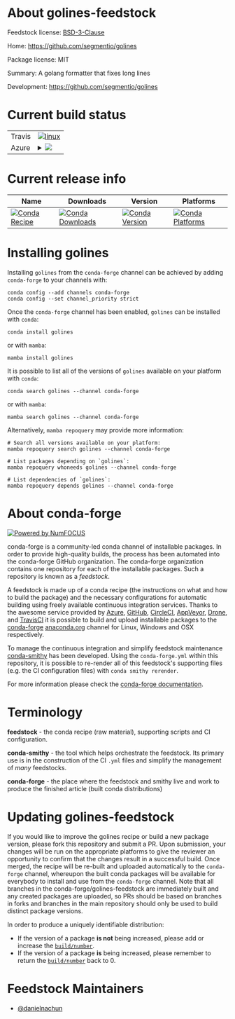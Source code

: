 About golines-feedstock
=======================

Feedstock license: [BSD-3-Clause](https://github.com/conda-forge/golines-feedstock/blob/main/LICENSE.txt)

Home: https://github.com/segmentio/golines

Package license: MIT

Summary: A golang formatter that fixes long lines

Development: https://github.com/segmentio/golines

Current build status
====================


<table><tr>
    <td>Travis</td>
    <td>
      <a href="https://app.travis-ci.com/conda-forge/golines-feedstock">
        <img alt="linux" src="https://img.shields.io/travis/com/conda-forge/golines-feedstock/main.svg?label=Linux">
      </a>
    </td>
  </tr>
    
  <tr>
    <td>Azure</td>
    <td>
      <details>
        <summary>
          <a href="https://dev.azure.com/conda-forge/feedstock-builds/_build/latest?definitionId=23150&branchName=main">
            <img src="https://dev.azure.com/conda-forge/feedstock-builds/_apis/build/status/golines-feedstock?branchName=main">
          </a>
        </summary>
        <table>
          <thead><tr><th>Variant</th><th>Status</th></tr></thead>
          <tbody><tr>
              <td>linux_64</td>
              <td>
                <a href="https://dev.azure.com/conda-forge/feedstock-builds/_build/latest?definitionId=23150&branchName=main">
                  <img src="https://dev.azure.com/conda-forge/feedstock-builds/_apis/build/status/golines-feedstock?branchName=main&jobName=linux&configuration=linux%20linux_64_" alt="variant">
                </a>
              </td>
            </tr><tr>
              <td>linux_aarch64</td>
              <td>
                <a href="https://dev.azure.com/conda-forge/feedstock-builds/_build/latest?definitionId=23150&branchName=main">
                  <img src="https://dev.azure.com/conda-forge/feedstock-builds/_apis/build/status/golines-feedstock?branchName=main&jobName=linux&configuration=linux%20linux_aarch64_" alt="variant">
                </a>
              </td>
            </tr><tr>
              <td>linux_ppc64le</td>
              <td>
                <a href="https://dev.azure.com/conda-forge/feedstock-builds/_build/latest?definitionId=23150&branchName=main">
                  <img src="https://dev.azure.com/conda-forge/feedstock-builds/_apis/build/status/golines-feedstock?branchName=main&jobName=linux&configuration=linux%20linux_ppc64le_" alt="variant">
                </a>
              </td>
            </tr><tr>
              <td>osx_64</td>
              <td>
                <a href="https://dev.azure.com/conda-forge/feedstock-builds/_build/latest?definitionId=23150&branchName=main">
                  <img src="https://dev.azure.com/conda-forge/feedstock-builds/_apis/build/status/golines-feedstock?branchName=main&jobName=osx&configuration=osx%20osx_64_" alt="variant">
                </a>
              </td>
            </tr><tr>
              <td>osx_arm64</td>
              <td>
                <a href="https://dev.azure.com/conda-forge/feedstock-builds/_build/latest?definitionId=23150&branchName=main">
                  <img src="https://dev.azure.com/conda-forge/feedstock-builds/_apis/build/status/golines-feedstock?branchName=main&jobName=osx&configuration=osx%20osx_arm64_" alt="variant">
                </a>
              </td>
            </tr><tr>
              <td>win_64</td>
              <td>
                <a href="https://dev.azure.com/conda-forge/feedstock-builds/_build/latest?definitionId=23150&branchName=main">
                  <img src="https://dev.azure.com/conda-forge/feedstock-builds/_apis/build/status/golines-feedstock?branchName=main&jobName=win&configuration=win%20win_64_" alt="variant">
                </a>
              </td>
            </tr>
          </tbody>
        </table>
      </details>
    </td>
  </tr>
</table>

Current release info
====================

| Name | Downloads | Version | Platforms |
| --- | --- | --- | --- |
| [![Conda Recipe](https://img.shields.io/badge/recipe-golines-green.svg)](https://anaconda.org/conda-forge/golines) | [![Conda Downloads](https://img.shields.io/conda/dn/conda-forge/golines.svg)](https://anaconda.org/conda-forge/golines) | [![Conda Version](https://img.shields.io/conda/vn/conda-forge/golines.svg)](https://anaconda.org/conda-forge/golines) | [![Conda Platforms](https://img.shields.io/conda/pn/conda-forge/golines.svg)](https://anaconda.org/conda-forge/golines) |

Installing golines
==================

Installing `golines` from the `conda-forge` channel can be achieved by adding `conda-forge` to your channels with:

```
conda config --add channels conda-forge
conda config --set channel_priority strict
```

Once the `conda-forge` channel has been enabled, `golines` can be installed with `conda`:

```
conda install golines
```

or with `mamba`:

```
mamba install golines
```

It is possible to list all of the versions of `golines` available on your platform with `conda`:

```
conda search golines --channel conda-forge
```

or with `mamba`:

```
mamba search golines --channel conda-forge
```

Alternatively, `mamba repoquery` may provide more information:

```
# Search all versions available on your platform:
mamba repoquery search golines --channel conda-forge

# List packages depending on `golines`:
mamba repoquery whoneeds golines --channel conda-forge

# List dependencies of `golines`:
mamba repoquery depends golines --channel conda-forge
```


About conda-forge
=================

[![Powered by
NumFOCUS](https://img.shields.io/badge/powered%20by-NumFOCUS-orange.svg?style=flat&colorA=E1523D&colorB=007D8A)](https://numfocus.org)

conda-forge is a community-led conda channel of installable packages.
In order to provide high-quality builds, the process has been automated into the
conda-forge GitHub organization. The conda-forge organization contains one repository
for each of the installable packages. Such a repository is known as a *feedstock*.

A feedstock is made up of a conda recipe (the instructions on what and how to build
the package) and the necessary configurations for automatic building using freely
available continuous integration services. Thanks to the awesome service provided by
[Azure](https://azure.microsoft.com/en-us/services/devops/), [GitHub](https://github.com/),
[CircleCI](https://circleci.com/), [AppVeyor](https://www.appveyor.com/),
[Drone](https://cloud.drone.io/welcome), and [TravisCI](https://travis-ci.com/)
it is possible to build and upload installable packages to the
[conda-forge](https://anaconda.org/conda-forge) [anaconda.org](https://anaconda.org/)
channel for Linux, Windows and OSX respectively.

To manage the continuous integration and simplify feedstock maintenance
[conda-smithy](https://github.com/conda-forge/conda-smithy) has been developed.
Using the ``conda-forge.yml`` within this repository, it is possible to re-render all of
this feedstock's supporting files (e.g. the CI configuration files) with ``conda smithy rerender``.

For more information please check the [conda-forge documentation](https://conda-forge.org/docs/).

Terminology
===========

**feedstock** - the conda recipe (raw material), supporting scripts and CI configuration.

**conda-smithy** - the tool which helps orchestrate the feedstock.
                   Its primary use is in the construction of the CI ``.yml`` files
                   and simplify the management of *many* feedstocks.

**conda-forge** - the place where the feedstock and smithy live and work to
                  produce the finished article (built conda distributions)


Updating golines-feedstock
==========================

If you would like to improve the golines recipe or build a new
package version, please fork this repository and submit a PR. Upon submission,
your changes will be run on the appropriate platforms to give the reviewer an
opportunity to confirm that the changes result in a successful build. Once
merged, the recipe will be re-built and uploaded automatically to the
`conda-forge` channel, whereupon the built conda packages will be available for
everybody to install and use from the `conda-forge` channel.
Note that all branches in the conda-forge/golines-feedstock are
immediately built and any created packages are uploaded, so PRs should be based
on branches in forks and branches in the main repository should only be used to
build distinct package versions.

In order to produce a uniquely identifiable distribution:
 * If the version of a package **is not** being increased, please add or increase
   the [``build/number``](https://docs.conda.io/projects/conda-build/en/latest/resources/define-metadata.html#build-number-and-string).
 * If the version of a package **is** being increased, please remember to return
   the [``build/number``](https://docs.conda.io/projects/conda-build/en/latest/resources/define-metadata.html#build-number-and-string)
   back to 0.

Feedstock Maintainers
=====================

* [@danielnachun](https://github.com/danielnachun/)

